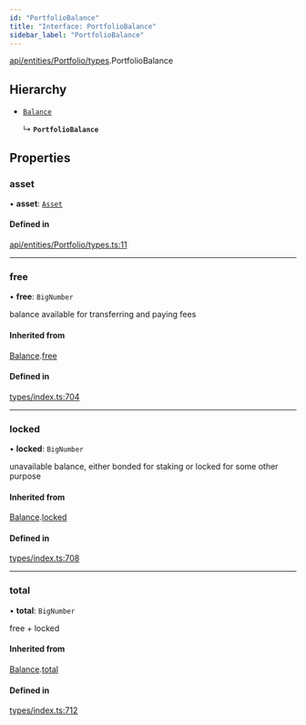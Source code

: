 ```yaml
---
id: "PortfolioBalance"
title: "Interface: PortfolioBalance"
sidebar_label: "PortfolioBalance"
---
```


[api/entities/Portfolio/types](../../../../../../modules/API/Entities/Portfolio/Types/Types.md).PortfolioBalance

## Hierarchy

- [`Balance`](../../../../../Types/Balance/Balance.md)

  ↳ **`PortfolioBalance`**

## Properties

### asset

• **asset**: [`Asset`](../../../../../../classes/API/Entities/Asset/Asset.md)

#### Defined in

[api/entities/Portfolio/types.ts:11](https://github.com/PolymeshAssociation/polymesh-sdk/blob/15be87e8/src/api/entities/Portfolio/types.ts#L11)

___

### free

• **free**: `BigNumber`

balance available for transferring and paying fees

#### Inherited from

[Balance](../../../../../Types/Balance/Balance.md).[free](../../../../../Types/Balance/Balance.md#free)

#### Defined in

[types/index.ts:704](https://github.com/PolymeshAssociation/polymesh-sdk/blob/15be87e8/src/types/index.ts#L704)

___

### locked

• **locked**: `BigNumber`

unavailable balance, either bonded for staking or locked for some other purpose

#### Inherited from

[Balance](../../../../../Types/Balance/Balance.md).[locked](../../../../../Types/Balance/Balance.md#locked)

#### Defined in

[types/index.ts:708](https://github.com/PolymeshAssociation/polymesh-sdk/blob/15be87e8/src/types/index.ts#L708)

___

### total

• **total**: `BigNumber`

free + locked

#### Inherited from

[Balance](../../../../../Types/Balance/Balance.md).[total](../../../../../Types/Balance/Balance.md#total)

#### Defined in

[types/index.ts:712](https://github.com/PolymeshAssociation/polymesh-sdk/blob/15be87e8/src/types/index.ts#L712)

